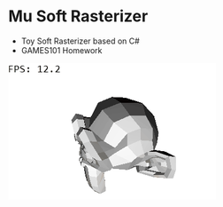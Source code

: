 # Mu Soft Rasterizer
- Toy Soft Rasterizer based on C#
- GAMES101 Homework

![Preview](README.assets/Preview.gif)

